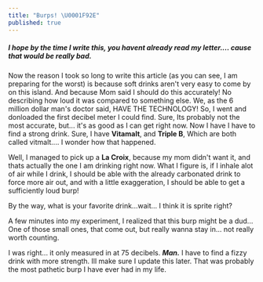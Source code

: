 ```yaml
---
title: "Burps! \U0001F92E"
published: true
---
```

##### I hope by the time I write this, you havent already read my letter.... cause that would be really bad.

Now the reason I took so long to write this article (as you can see, I am preparing for the worst) is because soft drinks aren't very easy to come by on this island. And because Mom said I should do this accurately! No describing how loud it was compared to something else. We, as the 6 million dollar man's doctor said, HAVE THE TECHNOLOGY! So, I went and donloaded the first decibel meter I could find. Sure, Its probably not the most accurate, but... it's as good as I can get right now. Now I have I have to find a strong drink. Sure, I have **Vitamalt**, and **Triple B**, Which are both called vitmalt.... I wonder how that happened. 

Well, I managed to pick up a **La Croix**, because my mom didn't want it, and thats actually the one I am drinking right now. What I figure is, if I inhale alot of air while I drink, I should be able with the already carbonated drink to force more air out, and with a little exaggeration, I should be able to get a sufficiently loud burp!

By the way, what is your favorite drink...wait... I think it is sprite right?
 
A few minutes into my experiment, I realized that this burp might be a dud... One of those small ones, that come out, but really wanna stay in... not really worth counting. 

I was right... it only measured in at 75 decibels. ***Man.*** I have to find a fizzy drink with more strength. Ill make sure I update this later. That was probably the most pathetic burp I have ever had in my life.

